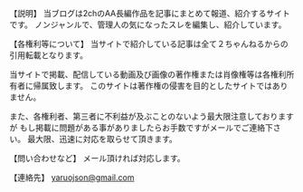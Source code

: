 【説明】
当ブログは2chのAA長編作品を記事にまとめて報道、紹介するサイトです。
ノンジャンルで、管理人の気になったスレを編集し、紹介しています。

【各権利等について】
当サイトで紹介している記事は全て２ちゃんねるからの引用転載となります。

当サイトで掲載、配信している動画及び画像の著作権または肖像権等は各権利所有者に帰属致します。
このサイトは著作権の侵害を目的としたサイトではありません。

また、各権利者、第三者に不利益が及ぶことのないよう最大限注意しておりますが
もし掲載に問題がある事がありましたらお手数ですがメールでご連絡下さい。
最大限、迅速に対応を取らせて頂きます。

【問い合わせなど】
メール頂ければ対応します。


【連絡先】
yaruojson@gmail.com
